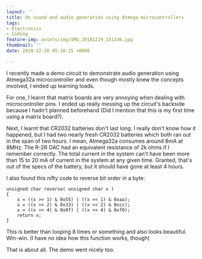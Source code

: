 ```yaml
---
layout: ''
title: On sound and audio generation using Atmega microcontrollers
tags:
- Electronics
- Coding
feature-img: assets/img/IMG_20181219_151336.jpg
thumbnail: ''
date: 2018-12-20 05:28:25 +0000

---
```

I recently made a demo circuit to demonstrate audio generation using Atmega32a microcontroller and even though mostly knew the concepts involved, I ended up learning loads.

For one, I learnt that matrix boards are very annoying when dealing with microcontroller pins. I ended up really messing up the circuit's backside because I hadn't planned beforehand (Did I mention that this is my first time using a matrix board?).

Next, I learnt that CR2032 batteries don't last long. I really don't know how it happened, but I had two nearly fresh CR2032 batteries which both ran out in the span of two hours. I mean, Atmega32a consumes around 8mA at 8MHz. The R-2R DAC had an equivalent resistance of 2k ohms if I remember correctly. The total current in the system can't have been more than 15 to 20 mA of current in the system at any given time. Granted, that's out of the specs of the battery, but it should have gone at least 4 hours.

I also found this nifty code to reverse bit order in a byte:

    unsigned char reverse( unsigned char x )
    {
    	x = ((x >> 1) & 0x55) | ((x << 1) & 0xaa);
    	x = ((x >> 2) & 0x33) | ((x << 2) & 0xcc);
    	x = ((x >> 4) & 0x0f) | ((x << 4) & 0xf0);
    	return x;
    }

This is better than looping 8 times or something and also looks beautiful. Win-win. (I have no idea how this function works, though)

That is about all. The demo went nicely too.